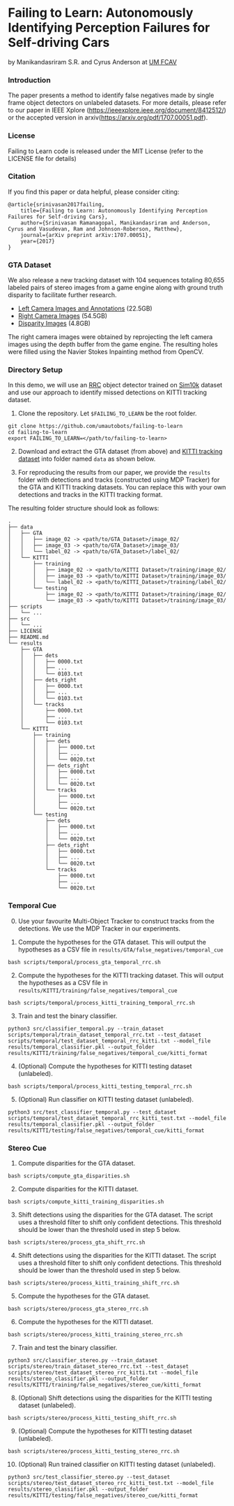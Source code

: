 # Failing to Learn: Autonomously Identifying Perception Failures for Self-driving Cars

by Manikandasriram S.R. and Cyrus Anderson at [UM FCAV](https://fcav.engin.umich.edu/)

### Introduction

The paper presents a method to identify false negatives made by single frame
object detectors on unlabeled datasets. For more details, 
please refer to our paper in IEEE Xplore (https://ieeexplore.ieee.org/document/8412512/) or
the accepted version in arxiv(https://arxiv.org/pdf/1707.00051.pdf).

### License

Failing to Learn code is released under the MIT License (refer to the LICENSE file for details)

### Citation

If you find this paper or data helpful, please consider citing:

```
@article{srinivasan2017failing,
    title={Failing to Learn: Autonomously Identifying Perception Failures for Self-driving Cars}, 
    author={Srinivasan Ramanagopal, Manikandasriram and Anderson, Cyrus and Vasudevan, Ram and Johnson-Roberson, Matthew},	
    journal={arXiv preprint arXiv:1707.00051},
    year={2017}
}
```

### GTA Dataset

We also release a new tracking dataset with 104 sequences totaling 80,655 labeled pairs of stereo images from a game engine along with ground truth disparity to facilitate further research. 
* [Left Camera Images and Annotations](http://www.umich.edu/~fcav/GTA_Tracking_Dataset.tar.gz) (22.5GB)
* [Right Camera Images](https://s3.us-east-2.amazonaws.com/ngv.datasets/GTA_Tracking_right_images.tar.gz) (54.5GB)
* [Disparity Images](https://s3.us-east-2.amazonaws.com/ngv.datasets/GTA_Tracking_disparity.tar.gz) (4.8GB)

The right camera images were obtained by reprojecting the left camera images using the depth buffer from the game engine. The resulting holes were filled using the Navier Stokes Inpainting method from OpenCV. 

### Directory Setup

In this demo, we will use an [RRC](https://github.com/xiaohaoChen/rrc_detection) object detector trained on [Sim10k](https://fcav.engin.umich.edu/research/driving-in-the-matrix) dataset and use our approach to identify missed detections on KITTI tracking dataset. 

1. Clone the repository. Let `$FAILING_TO_LEARN` be the root folder.
```
git clone https://github.com/umautobots/failing-to-learn 
cd failing-to-learn
export FAILING_TO_LEARN=</path/to/failing-to-learn>
```

2. Download and extract the GTA dataset (from above) and [KITTI tracking dataset](http://www.cvlibs.net/datasets/kitti/eval_tracking.php) into folder named `data` as shown below. 

3. For reproducing the results from our paper, we provide the `results` folder with detections and tracks (constructed using MDP Tracker) for the GTA and KITTI tracking datasets. You can replace this with your own detections and tracks in the KITTI tracking format. 

The resulting folder structure should look as follows:

```
.
├── data
│   ├── GTA
│   │   ├── image_02 -> <path/to/GTA_Dataset>/image_02/
│   │   ├── image_03 -> <path/to/GTA_Dataset>/image_03/
│   │   └── label_02 -> <path/to/GTA_Dataset>/label_02/
│   └── KITTI
│       ├── training
│       │   ├── image_02 -> <path/to/KITTI Dataset>/training/image_02/
│       │   ├── image_03 -> <path/to/KITTI Dataset>/training/image_03/
│       │   └── label_02 -> <path/to/KITTI_Dataset>/training/label_02/
│       └── testing
│           ├── image_02 -> <path/to/KITTI Dataset>/training/image_02/
│           └── image_03 -> <path/to/KITTI Dataset>/training/image_03/
├── scripts
│   └── ...
├── src
│   └── ...
├── LICENSE
├── README.md
└── results
    ├── GTA
    │   ├── dets
    │   │   ├── 0000.txt
    │   │   ├── ...
    │   │   └── 0103.txt
    │   ├── dets_right
    │   │   ├── 0000.txt
    │   │   ├── ...
    │   │   └── 0103.txt
    │   └── tracks
    │       ├── 0000.txt
    │       ├── ...
    │       └── 0103.txt
    └── KITTI
        ├── training
        │   ├── dets
        │   │   ├── 0000.txt
        │   │   ├── ...
        │   │   └── 0020.txt
        │   ├── dets_right
        │   │   ├── 0000.txt
        │   │   ├── ...
        │   │   └── 0020.txt
        │   └── tracks
        │       ├── 0000.txt
        │       ├── ...
        │       └── 0020.txt
        └── testing
            ├── dets
            │   ├── 0000.txt
            │   ├── ...
            │   └── 0020.txt
            ├── dets_right
            │   ├── 0000.txt
            │   ├── ...
            │   └── 0020.txt
            └── tracks
                ├── 0000.txt
                ├── ...
                └── 0020.txt
```

### Temporal Cue

0. Use your favourite Multi-Object Tracker to construct tracks from the detections. We use the MDP Tracker in our experiments. 

1. Compute the hypotheses for the GTA dataset. This will output the hypotheses as a CSV file in `results/GTA/false_negatives/temporal_cue`
```
bash scripts/temporal/process_gta_temporal_rrc.sh
```

2. Compute the hypotheses for the KITTI tracking dataset. This will output the hypotheses as a CSV file in `results/KITTI/training/false_negatives/temporal_cue`
```
bash scripts/temporal/process_kitti_training_temporal_rrc.sh
```

3. Train and test the binary classifier.
```
python3 src/classifier_temporal.py --train_dataset scripts/temporal/train_dataset_temporal_rrc.txt --test_dataset scripts/temporal/test_dataset_temporal_rrc_kitti.txt --model_file results/temporal_classifier.pkl --output_folder results/KITTI/training/false_negatives/temporal_cue/kitti_format
```

4. (Optional) Compute the hypotheses for KITTI testing dataset (unlabeled).
```
bash scripts/temporal/process_kitti_testing_temporal_rrc.sh
```

5. (Optional) Run classifier on KITTI testing dataset (unlabeled).
```
python3 src/test_classifier_temporal.py --test_dataset scripts/temporal/test_dataset_temporal_rrc_kitti_test.txt --model_file results/temporal_classifier.pkl --output_folder results/KITTI/testing/false_negatives/temporal_cue/kitti_format
```

### Stereo Cue

1. Compute disparities for the GTA dataset.
```
bash scripts/compute_gta_disparities.sh
```

2. Compute disparities for the KITTI dataset.
```
bash scripts/compute_kitti_training_disparities.sh
```

3. Shift detections using the disparities for the GTA dataset. The script uses a threshold filter to shift only confident detections. This threshold should be lower than the threshold used in step 5 below.
```
bash scripts/stereo/process_gta_shift_rrc.sh
```

4. Shift detections using the disparities for the KITTI dataset. The script uses a threshold filter to shift only confident detections. This threshold should be lower than the threshold used in step 5 below.
```
bash scripts/stereo/process_kitti_training_shift_rrc.sh
```

5. Compute the hypotheses for the GTA dataset.
```
bash scripts/stereo/process_gta_stereo_rrc.sh
```

6. Compute the hypotheses for the KITTI dataset.
```
bash scripts/stereo/process_kitti_training_stereo_rrc.sh
```

7. Train and test the binary classifier.
```
python3 src/classifier_stereo.py --train_dataset scripts/stereo/train_dataset_stereo_rrc.txt --test_dataset scripts/stereo/test_dataset_stereo_rrc_kitti.txt --model_file results/stereo_classifier.pkl --output_folder results/KITTI/training/false_negatives/stereo_cue/kitti_format
```

8. (Optional) Shift detections using the disparities for the KITTI testing dataset (unlabeled). 
```
bash scripts/stereo/process_kitti_testing_shift_rrc.sh
```

9. (Optional) Compute the hypotheses for KITTI testing dataset (unlabeled).
```
bash scripts/stereo/process_kitti_testing_stereo_rrc.sh
```

10. (Optional) Run trained classifier on KITTI testing dataset (unlabeled).
```
python3 src/test_classifier_stereo.py --test_dataset scripts/stereo/test_dataset_stereo_rrc_kitti_test.txt --model_file results/stereo_classifier.pkl --output_folder results/KITTI/testing/false_negatives/stereo_cue/kitti_format
```